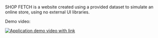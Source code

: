 SHOP FETCH is a website created using a provided dataset to simulate an online store, using no external UI libraries.

Demo video:

[![Application demo video with link](http://img.youtube.com/vi/kmLa9iY0nP4/0.jpg)](http://www.youtube.com/watch?v=kmLa9iY0nP4 "Shop FETCH Demo")
